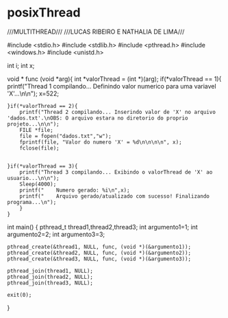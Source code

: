 # posixThread
///MULTITHREAD///
///LUCAS RIBEIRO E NATHALIA DE LIMA///

#include <stdio.h>
#include <stdlib.h>
#include <pthread.h>
#include <windows.h>
#include <unistd.h>

int i;
int x;

void * func (void *arg){
    int *valorThread = (int *)(arg);
    if(*valorThread == 1){
        printf("Thread 1 compilando... Definindo valor numerico para uma variavel 'X'...\n\n");
        x=522;


    }if(*valorThread == 2){
        printf("Thread 2 compilando... Inserindo valor de 'X' no arquivo 'dados.txt'.\nOBS: O arquivo estara no diretorio do proprio projeto...\n\n");
        FILE *file;
        file = fopen("dados.txt","w");
        fprintf(file, "Valor do numero 'X' = %d\n\n\n\n", x);
        fclose(file);


    }if(*valorThread == 3){
        printf("Thread 3 compilando... Exibindo o valorThread de 'X' ao usuario...\n\n");
        Sleep(4000);
        printf("    Numero gerado: %i\n",x);
        printf("    Arquivo gerado/atualizado com sucesso! Finalizando programa...\n");
        }
    }

int main()
{
    pthread_t thread1,thread2,thread3;
    int argumento1=1;
    int argumento2=2;
    int argumento3=3;

    pthread_create(&thread1, NULL, func, (void *)(&argumento1));
    pthread_create(&thread2, NULL, func, (void *)(&argumento2));
    pthread_create(&thread3, NULL, func, (void *)(&argumento3));

    pthread_join(thread1, NULL);
    pthread_join(thread2, NULL);
    pthread_join(thread3, NULL);

    exit(0);
}
